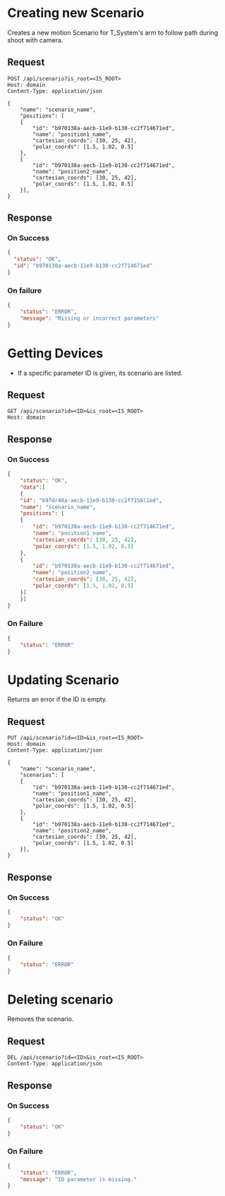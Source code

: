 # Creating new Scenario

Creates a new motion Scenario for T_System's arm to follow path during shoot with camera.

## Request
```http
POST /api/scenario?is_root=<IS_ROOT>
Host: domain
Content-Type: application/json

{
    "name": "scenario_name",
    "positions": [
    {
        "id": "b970138a-aecb-11e9-b130-cc2f714671ed",
        "name": "position1_name",
        "cartesian_coords": [30, 25, 42],
        "polar_coords": [1.5, 1.02, 0.5]
    },
    {
        "id": "b970138a-aecb-11e9-b130-cc2f714671ed",
        "name": "position2_name",
        "cartesian_coords": [30, 25, 42],
        "polar_coords": [1.5, 1.02, 0.5]
    }],
}
```

## Response

### On Success
```json
{
  "status": "OK",
  "id": "b970138a-aecb-11e9-b130-cc2f714671ed"
}
```

### On failure
```json
{
    "status": "ERROR",
    "message": "Missing or incorrect parameters"
}
```

# Getting Devices
- If a specific parameter ID is given, its scenario are listed.

## Request
```http
GET /api/scenario?id=<ID>&is_root=<IS_ROOT>
Host: domain
```

## Response
### On Success
```json
{
    "status": "OK",
    "data":[
    {
    "id": "b97dr48a-aecb-11e9-b130-cc2f7156l1ed",
    "name": "scenario_name",
    "positions": [
    {
        "id": "b970138a-aecb-11e9-b130-cc2f714671ed",
        "name": "position1_name",
        "cartesian_coords": [30, 25, 42],
        "polar_coords": [1.5, 1.02, 0.5]
    },
    {
        "id": "b970138a-aecb-11e9-b130-cc2f714671ed",
        "name": "position2_name",
        "cartesian_coords": [30, 25, 42],
        "polar_coords": [1.5, 1.02, 0.5]
    }]
    }]
}
```
### On Failure
```json
{
    "status": "ERROR"
}
```

# Updating Scenario
Returns an error if the ID is empty.

## Request
```http
PUT /api/scenario?id=<ID>&is_root=<IS_ROOT>
Host: domain
Content-Type: application/json

{
    "name": "scenario_name",
    "scenarios": [
    {
        "id": "b970138a-aecb-11e9-b130-cc2f714671ed",
        "name": "position1_name",
        "cartesian_coords": [30, 25, 42],
        "polar_coords": [1.5, 1.02, 0.5]
    },
    {
        "id": "b970138a-aecb-11e9-b130-cc2f714671ed",
        "name": "position2_name",
        "cartesian_coords": [30, 25, 42],
        "polar_coords": [1.5, 1.02, 0.5]
    }],
}
```

## Response
### On Success
```json
{
    "status": "OK"
}
```

### On Failure
```json
{
    "status": "ERROR"
}
```

# Deleting scenario
Removes the scenario.

## Request
```http
DEL /api/scenario?id=<ID>&is_root=<IS_ROOT>
Content-Type: application/json
```

## Response
### On Success
```json
{
    "status": "OK"
}
```
### On Failure
```json
{
    "status": "ERROR",
    "message": "ID parameter is missing."
}
```
